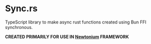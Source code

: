 # Sync.rs

TypeScript library to make async rust functions created using Bun FFI synchronous.

**CREATED PRIMARILY FOR USE IN [Newtonium](https://github.com/MartinGamesCZ/Newtonium) FRAMEWORK**
